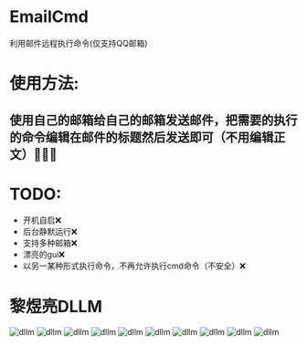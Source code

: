 # EmailCmd
利用邮件远程执行命令(仅支持QQ邮箱)
# 使用方法: 
## 使用自己的邮箱给自己的邮箱发送邮件，把需要的执行的命令编辑在邮件的标题然后发送即可（不用编辑正文）🥵🥵🥵   
# TODO:
* 开机自启❌
* 后台静默运行❌
* 支持多种邮箱❌
* 漂亮的gui❌
* 以另一某种形式执行命令，不再允许执行cmd命令（不安全）❌
# 黎煜亮DLLM
![dllm](https://ftp.bmp.ovh/imgs/2022/01/ce4ba57221c63f5c.jpg)
![dllm](https://ftp.bmp.ovh/imgs/2022/01/ce4ba57221c63f5c.jpg)
![dllm](https://ftp.bmp.ovh/imgs/2022/01/ce4ba57221c63f5c.jpg)
![dllm](https://ftp.bmp.ovh/imgs/2022/01/ce4ba57221c63f5c.jpg)
![dllm](https://ftp.bmp.ovh/imgs/2022/01/ce4ba57221c63f5c.jpg)
![dllm](https://ftp.bmp.ovh/imgs/2022/01/ce4ba57221c63f5c.jpg)
![dllm](https://ftp.bmp.ovh/imgs/2022/01/ce4ba57221c63f5c.jpg)
![dllm](https://ftp.bmp.ovh/imgs/2022/01/ce4ba57221c63f5c.jpg)
![dllm](https://ftp.bmp.ovh/imgs/2022/01/ce4ba57221c63f5c.jpg)
![dllm](https://ftp.bmp.ovh/imgs/2022/01/ce4ba57221c63f5c.jpg)

